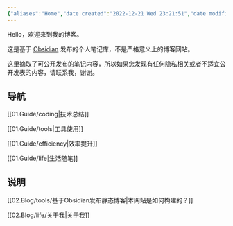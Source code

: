 ```yaml
---
{"aliases":"Home","date created":"2022-12-21 Wed 23:21:51","date modified":"2023-01-02 Mon 16:03:41","dg-home":true,"dg-publish":true,"permalink":"/home/","tags":"gardenEntry","dgPassFrontmatter":true}
---
```



Hello，欢迎来到我的博客。

这是基于 [Obsidian](https://obsidian.md) 发布的个人笔记库，不是严格意义上的博客网站。

这里摘取了可公开发布的笔记内容，所以如果您发现有任何隐私相关或者不适宜公开发表的内容，请联系我，谢谢。


## 导航

[[01.Guide/coding\|技术总结]]

[[01.Guide/tools\|工具使用]]

[[01.Guide/efficiency\|效率提升]]

[[01.Guide/life\|生活随笔]]

## 说明

[[02.Blog/tools/基于Obsidian发布静态博客\|本网站是如何构建的？]]

[[02.Blog/life/关于我\|关于我]]